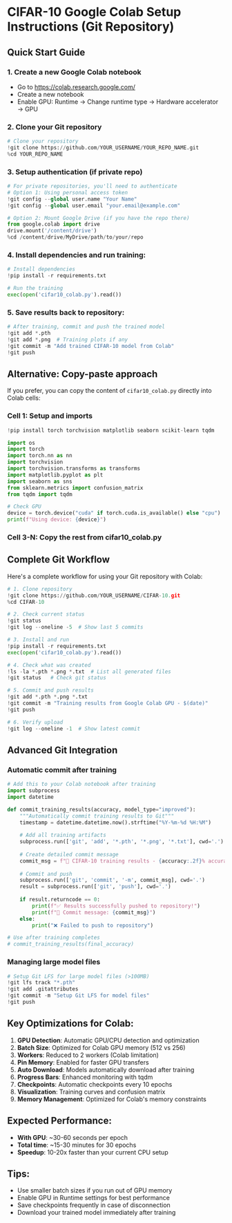 # CIFAR-10 Google Colab Setup Instructions (Git Repository)

## Quick Start Guide

### 1. Create a new Google Colab notebook
- Go to https://colab.research.google.com/
- Create a new notebook
- Enable GPU: Runtime → Change runtime type → Hardware accelerator → GPU

### 2. Clone your Git repository
```python
# Clone your repository
!git clone https://github.com/YOUR_USERNAME/YOUR_REPO_NAME.git
%cd YOUR_REPO_NAME
```

### 3. Setup authentication (if private repo)
```python
# For private repositories, you'll need to authenticate
# Option 1: Using personal access token
!git config --global user.name "Your Name"
!git config --global user.email "your.email@example.com"

# Option 2: Mount Google Drive (if you have the repo there)
from google.colab import drive
drive.mount('/content/drive')
%cd /content/drive/MyDrive/path/to/your/repo
```

### 4. Install dependencies and run training:
```python
# Install dependencies
!pip install -r requirements.txt

# Run the training
exec(open('cifar10_colab.py').read())
```

### 5. Save results back to repository:
```python
# After training, commit and push the trained model
!git add *.pth
!git add *.png  # Training plots if any
!git commit -m "Add trained CIFAR-10 model from Colab"
!git push
```

## Alternative: Copy-paste approach

If you prefer, you can copy the content of `cifar10_colab.py` directly into Colab cells:

### Cell 1: Setup and imports
```python
!pip install torch torchvision matplotlib seaborn scikit-learn tqdm

import os
import torch
import torch.nn as nn
import torchvision
import torchvision.transforms as transforms
import matplotlib.pyplot as plt
import seaborn as sns
from sklearn.metrics import confusion_matrix
from tqdm import tqdm

# Check GPU
device = torch.device("cuda" if torch.cuda.is_available() else "cpu")
print(f"Using device: {device}")
```

### Cell 3-N: Copy the rest from cifar10_colab.py

## Complete Git Workflow

Here's a complete workflow for using your Git repository with Colab:

```python
# 1. Clone repository
!git clone https://github.com/YOUR_USERNAME/CIFAR-10.git
%cd CIFAR-10

# 2. Check current status
!git status
!git log --oneline -5  # Show last 5 commits

# 3. Install and run
!pip install -r requirements.txt
exec(open('cifar10_colab.py').read())

# 4. Check what was created
!ls -la *.pth *.png *.txt  # List all generated files
!git status   # Check git status

# 5. Commit and push results
!git add *.pth *.png *.txt
!git commit -m "Training results from Google Colab GPU - $(date)"
!git push

# 6. Verify upload
!git log --oneline -1  # Show latest commit
```

## Advanced Git Integration

### Automatic commit after training

```python
# Add this to your Colab notebook after training
import subprocess
import datetime

def commit_training_results(accuracy, model_type="improved"):
    """Automatically commit training results to Git"""
    timestamp = datetime.datetime.now().strftime("%Y-%m-%d %H:%M")
    
    # Add all training artifacts
    subprocess.run(['git', 'add', '*.pth', '*.png', '*.txt'], cwd='.')
    
    # Create detailed commit message
    commit_msg = f"🚀 CIFAR-10 training results - {accuracy:.2f}% accuracy ({timestamp})"
    
    # Commit and push
    subprocess.run(['git', 'commit', '-m', commit_msg], cwd='.')
    result = subprocess.run(['git', 'push'], cwd='.')
    
    if result.returncode == 0:
        print(f"✅ Results successfully pushed to repository!")
        print(f"📝 Commit message: {commit_msg}")
    else:
        print("❌ Failed to push to repository")

# Use after training completes
# commit_training_results(final_accuracy)
```

### Managing large model files

```python
# Setup Git LFS for large model files (>100MB)
!git lfs track "*.pth"
!git add .gitattributes
!git commit -m "Setup Git LFS for model files"
!git push
```

## Key Optimizations for Colab:

1. **GPU Detection**: Automatic GPU/CPU detection and optimization
2. **Batch Size**: Optimized for Colab GPU memory (512 vs 256)
3. **Workers**: Reduced to 2 workers (Colab limitation)
4. **Pin Memory**: Enabled for faster GPU transfers
5. **Auto Download**: Models automatically download after training
6. **Progress Bars**: Enhanced monitoring with tqdm
7. **Checkpoints**: Automatic checkpoints every 10 epochs
8. **Visualization**: Training curves and confusion matrix
9. **Memory Management**: Optimized for Colab's memory constraints

## Expected Performance:
- **With GPU**: ~30-60 seconds per epoch
- **Total time**: ~15-30 minutes for 30 epochs
- **Speedup**: 10-20x faster than your current CPU setup

## Tips:
- Use smaller batch sizes if you run out of GPU memory
- Enable GPU in Runtime settings for best performance
- Save checkpoints frequently in case of disconnection
- Download your trained model immediately after training
